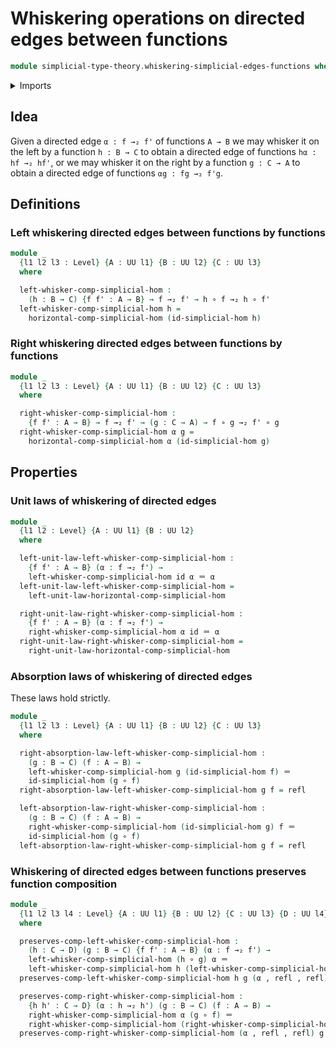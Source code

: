 # Whiskering operations on directed edges between functions

```agda
module simplicial-type-theory.whiskering-simplicial-edges-functions where
```

<details><summary>Imports</summary>

```agda
open import foundation.action-on-identifications-functions
open import foundation.cartesian-product-types
open import foundation.dependent-pair-types
open import foundation.equality-cartesian-product-types
open import foundation.equality-dependent-pair-types
open import foundation.equivalences
open import foundation.function-extensionality
open import foundation.function-types
open import foundation.functoriality-cartesian-product-types
open import foundation.functoriality-dependent-pair-types
open import foundation.homotopies
open import foundation.identity-types
open import foundation.retractions
open import foundation.sections
open import foundation.type-arithmetic-dependent-function-types
open import foundation.type-theoretic-principle-of-choice
open import foundation.universe-levels

open import orthogonal-factorization-systems.extensions-of-maps

open import simplicial-type-theory.directed-edges
open import simplicial-type-theory.directed-interval-type
open import simplicial-type-theory.horizontal-composition-simplicial-arrows-functions
open import simplicial-type-theory.horizontal-composition-simplicial-edges-functions
open import simplicial-type-theory.simplicial-arrows
```

</details>

## Idea

Given a directed edge `α : f →₂ f'` of functions `A → B` we may whisker it on
the left by a function `h : B → C` to obtain a directed edge of functions
`hα : hf →₂ hf'`, or we may whisker it on the right by a function `g : C → A` to
obtain a directed edge of functions `αg : fg →₂ f'g`.

## Definitions

### Left whiskering directed edges between functions by functions

```agda
module _
  {l1 l2 l3 : Level} {A : UU l1} {B : UU l2} {C : UU l3}
  where

  left-whisker-comp-simplicial-hom :
    (h : B → C) {f f' : A → B} → f →₂ f' → h ∘ f →₂ h ∘ f'
  left-whisker-comp-simplicial-hom h =
    horizontal-comp-simplicial-hom (id-simplicial-hom h)
```

### Right whiskering directed edges between functions by functions

```agda
module _
  {l1 l2 l3 : Level} {A : UU l1} {B : UU l2} {C : UU l3}
  where

  right-whisker-comp-simplicial-hom :
    {f f' : A → B} → f →₂ f' → (g : C → A) → f ∘ g →₂ f' ∘ g
  right-whisker-comp-simplicial-hom α g =
    horizontal-comp-simplicial-hom α (id-simplicial-hom g)
```

## Properties

### Unit laws of whiskering of directed edges

```agda
module _
  {l1 l2 : Level} {A : UU l1} {B : UU l2}
  where

  left-unit-law-left-whisker-comp-simplicial-hom :
    {f f' : A → B} (α : f →₂ f') →
    left-whisker-comp-simplicial-hom id α ＝ α
  left-unit-law-left-whisker-comp-simplicial-hom =
    left-unit-law-horizontal-comp-simplicial-hom

  right-unit-law-right-whisker-comp-simplicial-hom :
    {f f' : A → B} (α : f →₂ f') →
    right-whisker-comp-simplicial-hom α id ＝ α
  right-unit-law-right-whisker-comp-simplicial-hom =
    right-unit-law-horizontal-comp-simplicial-hom
```

### Absorption laws of whiskering of directed edges

These laws hold strictly.

```agda
module _
  {l1 l2 l3 : Level} {A : UU l1} {B : UU l2} {C : UU l3}
  where

  right-absorption-law-left-whisker-comp-simplicial-hom :
    (g : B → C) (f : A → B) →
    left-whisker-comp-simplicial-hom g (id-simplicial-hom f) ＝
    id-simplicial-hom (g ∘ f)
  right-absorption-law-left-whisker-comp-simplicial-hom g f = refl

  left-absorption-law-right-whisker-comp-simplicial-hom :
    (g : B → C) (f : A → B) →
    right-whisker-comp-simplicial-hom (id-simplicial-hom g) f ＝
    id-simplicial-hom (g ∘ f)
  left-absorption-law-right-whisker-comp-simplicial-hom g f = refl
```

### Whiskering of directed edges between functions preserves function composition

```agda
module _
  {l1 l2 l3 l4 : Level} {A : UU l1} {B : UU l2} {C : UU l3} {D : UU l4}
  where

  preserves-comp-left-whisker-comp-simplicial-hom :
    (h : C → D) (g : B → C) {f f' : A → B} (α : f →₂ f') →
    left-whisker-comp-simplicial-hom (h ∘ g) α ＝
    left-whisker-comp-simplicial-hom h (left-whisker-comp-simplicial-hom g α)
  preserves-comp-left-whisker-comp-simplicial-hom h g (α , refl , refl) = refl

  preserves-comp-right-whisker-comp-simplicial-hom :
    {h h' : C → D} (α : h →₂ h') (g : B → C) (f : A → B) →
    right-whisker-comp-simplicial-hom α (g ∘ f) ＝
    right-whisker-comp-simplicial-hom (right-whisker-comp-simplicial-hom α g) f
  preserves-comp-right-whisker-comp-simplicial-hom (α , refl , refl) g f = refl
```
